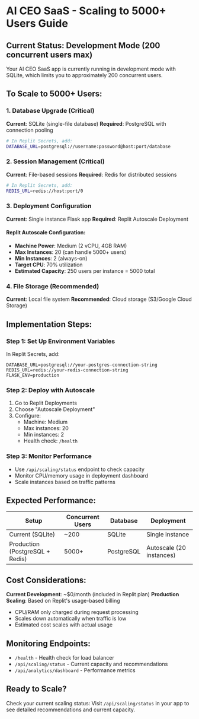 
# AI CEO SaaS - Scaling to 5000+ Users Guide

## Current Status: Development Mode (200 concurrent users max)

Your AI CEO SaaS app is currently running in development mode with SQLite, which limits you to approximately 200 concurrent users.

## To Scale to 5000+ Users:

### 1. Database Upgrade (Critical)
**Current**: SQLite (single-file database)
**Required**: PostgreSQL with connection pooling

```bash
# In Replit Secrets, add:
DATABASE_URL=postgresql://username:password@host:port/database
```

### 2. Session Management (Critical)
**Current**: File-based sessions
**Required**: Redis for distributed sessions

```bash
# In Replit Secrets, add:
REDIS_URL=redis://host:port/0
```

### 3. Deployment Configuration
**Current**: Single instance Flask app
**Required**: Replit Autoscale Deployment

#### Replit Autoscale Configuration:
- **Machine Power**: Medium (2 vCPU, 4GB RAM)
- **Max Instances**: 20 (can handle 5000+ users)
- **Min Instances**: 2 (always-on)
- **Target CPU**: 70% utilization
- **Estimated Capacity**: 250 users per instance = 5000 total

### 4. File Storage (Recommended)
**Current**: Local file system
**Recommended**: Cloud storage (S3/Google Cloud Storage)

## Implementation Steps:

### Step 1: Set Up Environment Variables
In Replit Secrets, add:
```
DATABASE_URL=postgresql://your-postgres-connection-string
REDIS_URL=redis://your-redis-connection-string
FLASK_ENV=production
```

### Step 2: Deploy with Autoscale
1. Go to Replit Deployments
2. Choose "Autoscale Deployment"
3. Configure:
   - Machine: Medium
   - Max instances: 20
   - Min instances: 2
   - Health check: `/health`

### Step 3: Monitor Performance
- Use `/api/scaling/status` endpoint to check capacity
- Monitor CPU/memory usage in deployment dashboard
- Scale instances based on traffic patterns

## Expected Performance:

| Setup | Concurrent Users | Database | Deployment |
|-------|-----------------|----------|------------|
| Current (SQLite) | ~200 | SQLite | Single instance |
| Production (PostgreSQL + Redis) | 5000+ | PostgreSQL | Autoscale (20 instances) |

## Cost Considerations:

**Current Development**: ~$0/month (included in Replit plan)
**Production Scaling**: Based on Replit's usage-based billing
- CPU/RAM only charged during request processing
- Scales down automatically when traffic is low
- Estimated cost scales with actual usage

## Monitoring Endpoints:

- `/health` - Health check for load balancer
- `/api/scaling/status` - Current capacity and recommendations
- `/api/analytics/dashboard` - Performance metrics

## Ready to Scale?

Check your current scaling status: Visit `/api/scaling/status` in your app to see detailed recommendations and current capacity.
